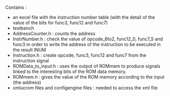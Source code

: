 Contains : 
  - an excel file with the instruction number table (with the detail of the value of the bits for func3, func12 and func7)
  - testbench
  - AddressCounter.h : counts the address
  - InstrNumber.h : check the value of opcode_6to2, func12_0, func7_5 and func3 in order to write the address of the instruction to be executed in the result INUM
  - Instruction.h : create opcode, func3, func12 and func7 from the instruction signal
  - ROMData_to_input.h : uses the output of ROMmem to produce signals linked to the interesting bits of the ROM data memory.
  - ROMmem.h : gives the value of the ROM memory according to the input (the address)
  - xmlucrom files and configengine files : needed to access the xml file

